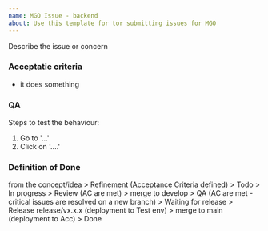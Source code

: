 ```yaml
---
name: MGO Issue - backend
about: Use this template for tor submitting issues for MGO
---
```

Describe the issue or concern

### Acceptatie criteria

- it does something

### QA
Steps to test the behaviour:
1. Go to '...'
2. Click on '....'

### Definition of Done
from the concept/idea > Refinement (Acceptance Criteria defined) > Todo > In progress > Review (AC are met) > merge to develop > QA (AC are met - critical issues are resolved on a new branch) > Waiting for release  > Release release/vx.x.x (deployment to Test env) > merge to main (deployment to Acc) > Done
